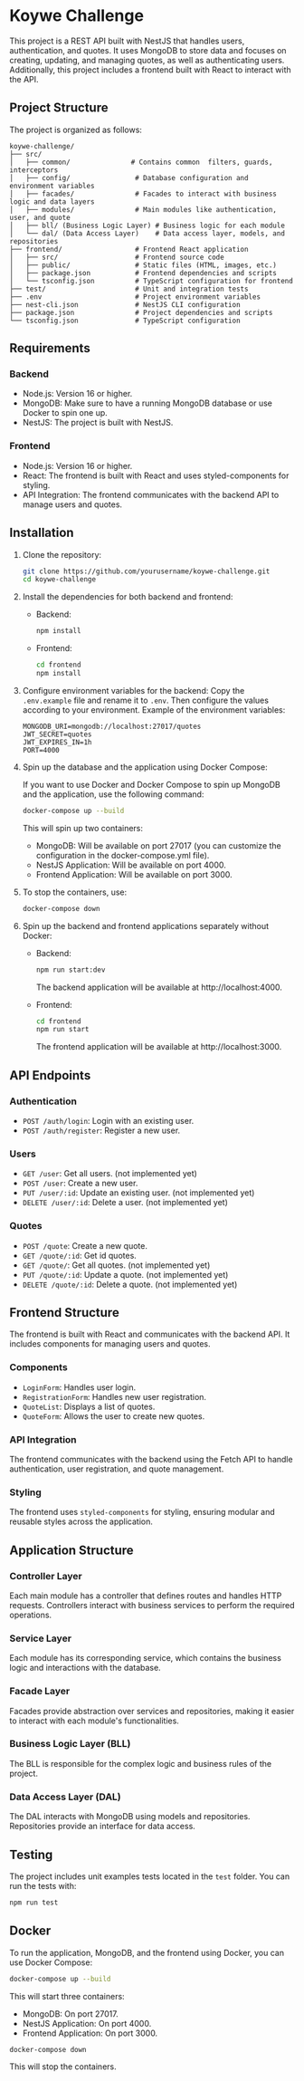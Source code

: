 
# Koywe Challenge

This project is a REST API built with NestJS that handles users, authentication, and quotes. It uses MongoDB to store data and focuses on creating, updating, and managing quotes, as well as authenticating users. Additionally, this project includes a frontend built with React to interact with the API.

## Project Structure

The project is organized as follows:

```
koywe-challenge/
├── src/
│   ├── common/               # Contains common  filters, guards, interceptors
│   ├── config/                # Database configuration and environment variables
│   ├── facades/               # Facades to interact with business logic and data layers
│   ├── modules/               # Main modules like authentication, user, and quote
│   ├── bll/ (Business Logic Layer) # Business logic for each module
│   └── dal/ (Data Access Layer)    # Data access layer, models, and repositories
├── frontend/                  # Frontend React application
│   ├── src/                   # Frontend source code
│   ├── public/                # Static files (HTML, images, etc.)
│   ├── package.json           # Frontend dependencies and scripts
│   └── tsconfig.json          # TypeScript configuration for frontend
├── test/                      # Unit and integration tests
├── .env                       # Project environment variables
├── nest-cli.json              # NestJS CLI configuration
├── package.json               # Project dependencies and scripts
└── tsconfig.json              # TypeScript configuration
```

## Requirements

### Backend

- Node.js: Version 16 or higher.
- MongoDB: Make sure to have a running MongoDB database or use Docker to spin one up.
- NestJS: The project is built with NestJS.

### Frontend

- Node.js: Version 16 or higher.
- React: The frontend is built with React and uses styled-components for styling.
- API Integration: The frontend communicates with the backend API to manage users and quotes.

## Installation

1. Clone the repository:

   ```bash
   git clone https://github.com/yourusername/koywe-challenge.git
   cd koywe-challenge
   ```

2. Install the dependencies for both backend and frontend:

   - Backend:
     ```bash
     npm install
     ```

   - Frontend:
     ```bash
     cd frontend
     npm install
     ```

3. Configure environment variables for the backend:
   Copy the `.env.example` file and rename it to `.env`. Then configure the values according to your environment. Example of the environment variables:

   ```env
   MONGODB_URI=mongodb://localhost:27017/quotes
   JWT_SECRET=quotes
   JWT_EXPIRES_IN=1h
   PORT=4000
   ```

4. Spin up the database and the application using Docker Compose:

   If you want to use Docker and Docker Compose to spin up MongoDB and the application, use the following command:

   ```bash
   docker-compose up --build
   ```

   This will spin up two containers:

   - MongoDB: Will be available on port 27017 (you can customize the configuration in the docker-compose.yml file).
   - NestJS Application: Will be available on port 4000.
   - Frontend Application: Will be available on port 3000.

5. To stop the containers, use:

   ```bash
   docker-compose down
   ```

6. Spin up the backend and frontend applications separately without Docker:

   - Backend:
     ```bash
     npm run start:dev
     ```

     The backend application will be available at http://localhost:4000.

   - Frontend:
     ```bash
     cd frontend
     npm run start
     ```

     The frontend application will be available at http://localhost:3000.

## API Endpoints

### Authentication
- `POST /auth/login`: Login with an existing user.
- `POST /auth/register`: Register a new user.

### Users
- `GET /user`: Get all users. (not implemented yet)
- `POST /user`: Create a new user.
- `PUT /user/:id`: Update an existing user. (not implemented yet)
- `DELETE /user/:id`: Delete a user. (not implemented yet)

### Quotes
- `POST /quote`: Create a new quote.
- `GET /quote/:id`: Get id quotes.
- `GET /quote/`: Get all quotes. (not implemented yet)
- `PUT /quote/:id`: Update a quote. (not implemented yet)
- `DELETE /quote/:id`: Delete a quote. (not implemented yet)

## Frontend Structure

The frontend is built with React and communicates with the backend API. It includes components for managing users and quotes.

### Components

- `LoginForm`: Handles user login.
- `RegistrationForm`: Handles new user registration.
- `QuoteList`: Displays a list of quotes.
- `QuoteForm`: Allows the user to create new quotes.

### API Integration

The frontend communicates with the backend using the Fetch API to handle authentication, user registration, and quote management.

### Styling

The frontend uses `styled-components` for styling, ensuring modular and reusable styles across the application.

## Application Structure

### Controller Layer
Each main module has a controller that defines routes and handles HTTP requests. Controllers interact with business services to perform the required operations.

### Service Layer
Each module has its corresponding service, which contains the business logic and interactions with the database.

### Facade Layer
Facades provide abstraction over services and repositories, making it easier to interact with each module's functionalities.

### Business Logic Layer (BLL)
The BLL is responsible for the complex logic and business rules of the project.

### Data Access Layer (DAL)
The DAL interacts with MongoDB using models and repositories. Repositories provide an interface for data access.

## Testing

The project includes unit examples tests located in the `test` folder. You can run the tests with:

```bash
npm run test
```

## Docker

To run the application, MongoDB, and the frontend using Docker, you can use Docker Compose:

```bash
docker-compose up --build
```

This will start three containers:

- MongoDB: On port 27017.
- NestJS Application: On port 4000.
- Frontend Application: On port 3000.

```bash
docker-compose down
```

This will stop the containers.

